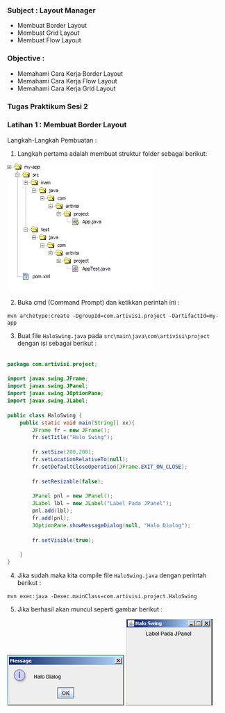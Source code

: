 ### Subject : Layout Manager ###
- Membuat Border Layout
- Membuat Grid Layout
- Membuat Flow Layout

### Objective : ###
- Memahami Cara Kerja Border Layout
- Memahami Cara Kerja Flow Layout
- Memahami Cara Kerja Grid Layout

### Tugas Praktikum Sesi 2 ###

### Latihan 1 : Membuat Border Layout ###

Langkah-Langkah Pembuatan :

1. Langkah pertama adalah membuat struktur folder sebagai berikut:

![Struktur Folder Project](./images/struktur.png)

2. Buka cmd (Command Prompt) dan ketikkan perintah ini :

```
mvn archetype:create -DgroupId=com.artivisi.project -DartifactId=my-app
```

3. Buat file `HaloSwing.java` pada `src\main\java\com\artivisi\project`
dengan isi sebagai berikut :

```java

package com.artivisi.project;

import javax.swing.JFrame;
import javax.swing.JPanel;
import javax.swing.JOptionPane;
import javax.swing.JLabel;

public class HaloSwing {
	public static void main(String[] xx){
		JFrame fr = new JFrame();                               
		fr.setTitle("Halo Swing"); 		
		
		fr.setSize(200,200);
		fr.setLocationRelativeTo(null);
		fr.setDefaultCloseOperation(JFrame.EXIT_ON_CLOSE);
		
		fr.setResizable(false);
		
		JPanel pnl = new JPanel();
		JLabel lbl = new JLabel("Label Pada JPanel");
		pnl.add(lbl);
		fr.add(pnl);
		JOptionPane.showMessageDialog(null, "Halo Dialog");
		
		fr.setVisible(true);
		
	}
}

```



4. Jika sudah maka kita compile file `HaloSwing.java` dengan perintah berikut :

```
mvn exec:java -Dexec.mainClass=com.artivisi.project.HaloSwing
```

5. Jika berhasil akan muncul seperti gambar berikut :

![Struktur Folder Project](./images/hasil1.png)
![Struktur Folder Project](./images/hasil2.png)
